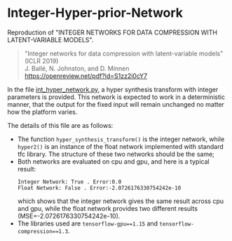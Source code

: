 # Integer-Hyper-prior-Network
Reproduction of "INTEGER NETWORKS FOR DATA COMPRESSION WITH LATENT-VARIABLE MODELS".

> "Integer networks for data compression with latent-variable models" (ICLR 2019)  
> J. Ballé, N. Johnston, and D. Minnen  
> https://openreview.net/pdf?id=S1zz2i0cY7

In the file [int_hyper_network.py](./int_hyper_network.py), a hyper synthesis transform with integer parameters is provided. This network is expected to work in a deterministic manner, that the output for the fixed input will remain unchanged no matter how the platform varies.

The details of this file are as follows:

* The function `hyper_synthesis_transform()` is the integer network, while `hyper2()` is an instance of the float network implemented with standard tfc library. The structure of these two networks should be the same;
* Both networks are evaluated on cpu and gpu, and here is a typical result: 
  ```
  Integer Network: True . Error:0.0 
  Float Network: False . Error:-2.0726176330754242e-10 
  ```
  which shows that the integer network gives the same result across cpu and gpu, while the float network provides two different results (MSE=-2.0726176330754242e-10).
* The libraries used are `tensorflow-gpu==1.15` and `tensorflow-compression==1.3`.

